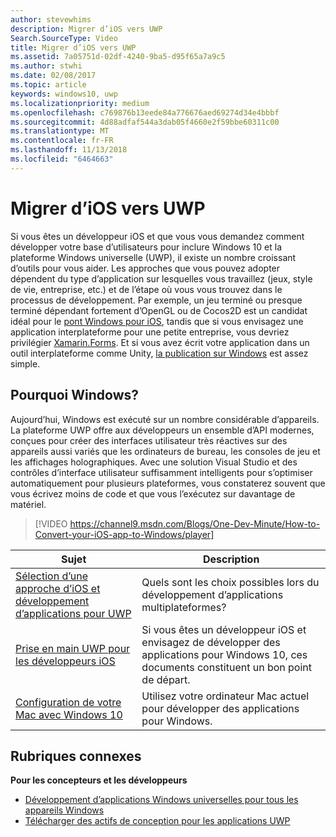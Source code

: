 ```yaml
---
author: stevewhims
description: Migrer d’iOS vers UWP
Search.SourceType: Video
title: Migrer d’iOS vers UWP
ms.assetid: 7a05751d-02df-4240-9ba5-d95f65a7a9c5
ms.author: stwhi
ms.date: 02/08/2017
ms.topic: article
keywords: windows10, uwp
ms.localizationpriority: medium
ms.openlocfilehash: c769876b13eede84a776676aed69274d34e4bbbf
ms.sourcegitcommit: 4d88adfaf544a3dab05f4660e2f59bbe60311c00
ms.translationtype: MT
ms.contentlocale: fr-FR
ms.lasthandoff: 11/13/2018
ms.locfileid: "6464663"
---
```

# <a name="move-from-ios-to-uwp"></a>Migrer d’iOS vers UWP

Si vous êtes un développeur iOS et que vous vous demandez comment développer votre base d’utilisateurs pour inclure Windows 10 et la plateforme Windows universelle (UWP), il existe un nombre croissant d’outils pour vous aider. Les approches que vous pouvez adopter dépendent du type d’application sur lesquelles vous travaillez (jeux, style de vie, entreprise, etc.) et de l’étape où vous vous trouvez dans le processus de développement. Par exemple, un jeu terminé ou presque terminé dépendant fortement d’OpenGL ou de Cocos2D est un candidat idéal pour le [pont Windows pour iOS](https://dev.windows.com/bridges/ios), tandis que si vous envisagez une application interplateforme pour une petite entreprise, vous devriez privilégier [Xamarin.Forms](https://www.xamarin.com/forms). Et si vous avez écrit votre application dans un outil interplateforme comme Unity, [la publication sur Windows](http://blogs.unity3d.com/2015/09/09/windows-10-universal-apps-in-unity-5-2/) est assez simple.

## <a name="why-windows"></a>Pourquoi Windows?

Aujourd’hui, Windows est exécuté sur un nombre considérable d’appareils. La plateforme UWP offre aux développeurs un ensemble d’API modernes, conçues pour créer des interfaces utilisateur très réactives sur des appareils aussi variés que les ordinateurs de bureau, les consoles de jeu et les affichages holographiques. Avec une solution Visual Studio et des contrôles d’interface utilisateur suffisamment intelligents pour s’optimiser automatiquement pour plusieurs plateformes, vous constaterez souvent que vous écrivez moins de code et que vous l’exécutez sur davantage de matériel.

> [!VIDEO https://channel9.msdn.com/Blogs/One-Dev-Minute/How-to-Convert-your-iOS-app-to-Windows/player]

| Sujet | Description |
|-------|-------------|
| [Sélection d’une approche d’iOS et développement d’applications pour UWP](selecting-an-approach-to-ios-and-uwp-app-development.md) | Quels sont les choix possibles lors du développement d’applications multiplateformes? |
| [Prise en main UWP pour les développeurs iOS](getting-started-with-uwp-for-ios-developers.md) | Si vous êtes un développeur iOS et envisagez de développer des applications pour Windows 10, ces documents constituent un bon point de départ. |
| [Configuration de votre Mac avec Windows 10](setting-up-your-mac-with-windows-10.md) | Utilisez votre ordinateur Mac actuel pour développer des applications pour Windows. |

## <a name="related-topics"></a>Rubriques connexes

**Pour les concepteurs et les développeurs**
* [Développement d’applications Windows universelles pour tous les appareils Windows](http://go.microsoft.com/fwlink/p/?LinkID=397871)
* [Télécharger des actifs de conception pour les applications UWP](https://msdn.microsoft.com/library/windows/apps/xaml/bg125377.aspx)
